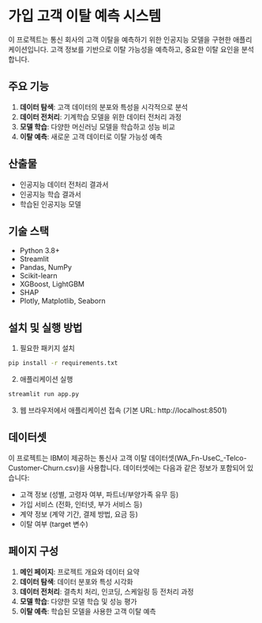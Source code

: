 # 가입 고객 이탈 예측 시스템

이 프로젝트는 통신 회사의 고객 이탈을 예측하기 위한 인공지능 모델을 구현한 애플리케이션입니다. 고객 정보를 기반으로 이탈 가능성을 예측하고, 중요한 이탈 요인을 분석합니다.

## 주요 기능

1. **데이터 탐색**: 고객 데이터의 분포와 특성을 시각적으로 분석
2. **데이터 전처리**: 기계학습 모델을 위한 데이터 전처리 과정
3. **모델 학습**: 다양한 머신러닝 모델을 학습하고 성능 비교
4. **이탈 예측**: 새로운 고객 데이터로 이탈 가능성 예측

## 산출물

- 인공지능 데이터 전처리 결과서
- 인공지능 학습 결과서
- 학습된 인공지능 모델

## 기술 스택

- Python 3.8+
- Streamlit
- Pandas, NumPy
- Scikit-learn
- XGBoost, LightGBM
- SHAP
- Plotly, Matplotlib, Seaborn

## 설치 및 실행 방법

1. 필요한 패키지 설치
```bash
pip install -r requirements.txt
```

2. 애플리케이션 실행
```bash
streamlit run app.py
```

3. 웹 브라우저에서 애플리케이션 접속 (기본 URL: http://localhost:8501)

## 데이터셋

이 프로젝트는 IBM이 제공하는 통신사 고객 이탈 데이터셋(WA_Fn-UseC_-Telco-Customer-Churn.csv)을 사용합니다. 데이터셋에는 다음과 같은 정보가 포함되어 있습니다:

- 고객 정보 (성별, 고령자 여부, 파트너/부양가족 유무 등)
- 가입 서비스 (전화, 인터넷, 부가 서비스 등)
- 계약 정보 (계약 기간, 결제 방법, 요금 등)
- 이탈 여부 (target 변수)

## 페이지 구성

1. **메인 페이지**: 프로젝트 개요와 데이터 요약
2. **데이터 탐색**: 데이터 분포와 특성 시각화
3. **데이터 전처리**: 결측치 처리, 인코딩, 스케일링 등 전처리 과정
4. **모델 학습**: 다양한 모델 학습 및 성능 평가
5. **이탈 예측**: 학습된 모델을 사용한 고객 이탈 예측 